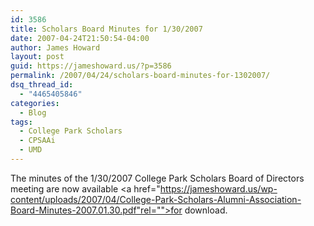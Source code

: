 ```yaml
---
id: 3586
title: Scholars Board Minutes for 1/30/2007
date: 2007-04-24T21:50:54-04:00
author: James Howard
layout: post
guid: https://jameshoward.us/?p=3586
permalink: /2007/04/24/scholars-board-minutes-for-1302007/
dsq_thread_id:
  - "4465405846"
categories:
  - Blog
tags:
  - College Park Scholars
  - CPSAAi
  - UMD
---
```

The minutes of the 1/30/2007 College Park Scholars Board of Directors meeting are now available <a href="https://jameshoward.us/wp-content/uploads/2007/04/College-Park-Scholars-Alumni-Association-Board-Minutes-2007.01.30.pdf"rel="">for download</a>.
